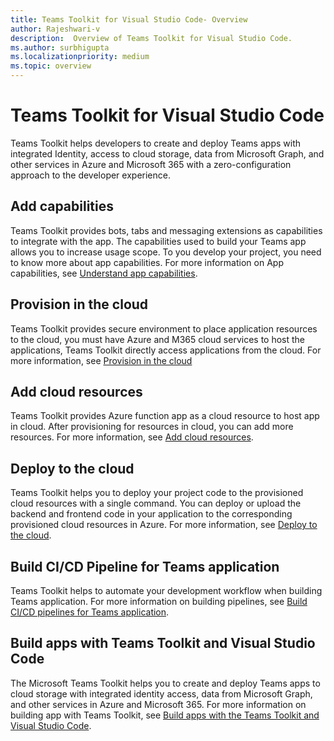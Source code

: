 ```yaml
---
title: Teams Toolkit for Visual Studio Code- Overview
author: Rajeshwari-v
description:  Overview of Teams Toolkit for Visual Studio Code.
ms.author: surbhigupta
ms.localizationpriority: medium
ms.topic: overview
---
```

# Teams Toolkit for Visual Studio Code

Teams Toolkit helps developers to create and deploy Teams apps with integrated Identity, access to cloud storage, data from Microsoft Graph, and other services in Azure and Microsoft 365 with a zero-configuration approach to the developer experience.

## Add capabilities

Teams Toolkit provides bots, tabs and messaging extensions as capabilities to integrate with the app. The capabilities used to build your Teams app allows you to increase usage scope. To you develop your project, you need to know more about app capabilities. For more information on App capabilities, see [Understand app capabilities](add-capabilities.md).

## Provision in the cloud

Teams Toolkit provides secure environment to place application resources to the cloud, you must have Azure and M365 cloud services to host the applications, Teams Toolkit directly access applications from the cloud. For more information, see [Provision in the cloud](provision-in-the-cloud.md)

## Add cloud resources

Teams Toolkit provides Azure function app as a cloud resource to host app in cloud. After provisioning for resources in cloud, you can add more resources. For more information, see [Add cloud resources](add-cloud-resources.md).

## Deploy to the cloud

Teams Toolkit helps you to deploy your project code to the provisioned cloud resources with a single command. You can deploy or upload the backend and frontend code in your application to the corresponding provisioned cloud resources in Azure. For more information, see [Deploy to the cloud](deploy-to-the-cloud.md).

## Build CI/CD Pipeline for Teams application

Teams Toolkit helps to automate your development workflow when building Teams application. For more information on building pipelines, see [Build CI/CD pipelines for Teams application](build-pipelines.md).

## Build apps with Teams Toolkit and Visual Studio Code

The Microsoft Teams Toolkit helps you to create and deploy Teams apps to cloud storage with integrated identity access, data from Microsoft Graph, and other services in Azure and Microsoft 365. For more information on building app with Teams Toolkit, see [Build apps with the Teams Toolkit and Visual Studio Code](visual-studio-code-overview.md).
